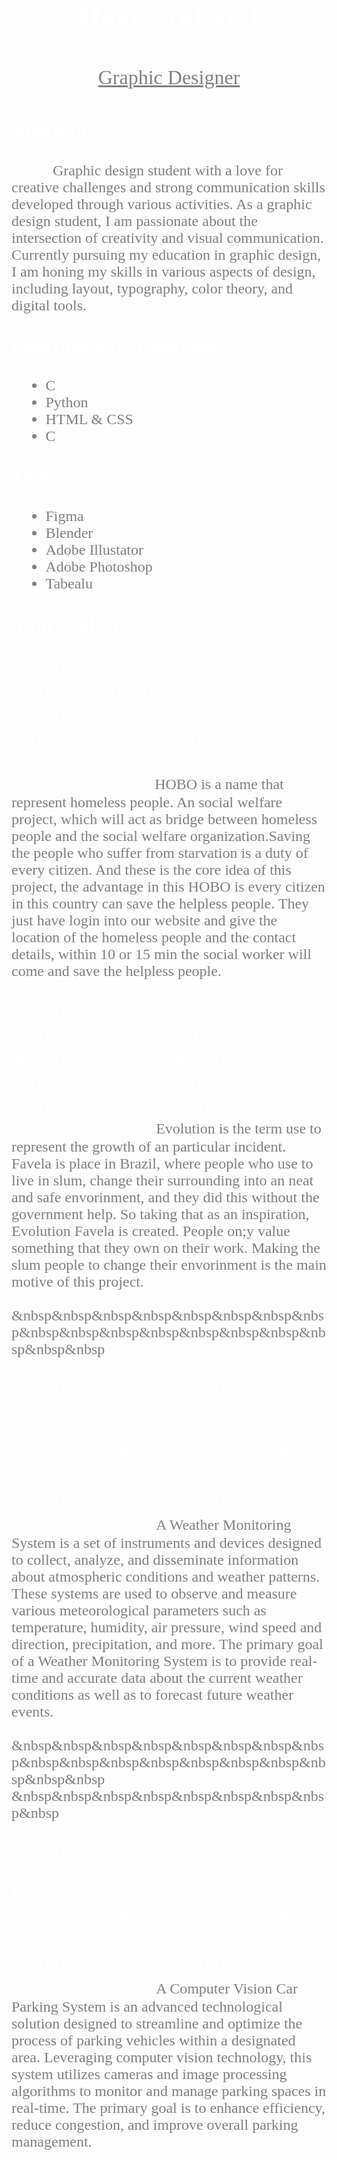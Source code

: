<html>
<head>
<title>Hari Sankar J portfolio</title>
<style>
h1{
color:white;
}

body{
background-color:Black;
background-image:url("Black.jpg");
}
</style>
</head>
<body>
<h1><center><font size=10 color="White" face="KastellaScript">Hari Sankar J</center></h1>
<p><font size=6 color="Grey" face="timesnewroman"><center><u>Graphic Designer</u></center></p>
<p><font size="6" color="White" face="timesnewroman"><b>About me</b></p>
<p><font size="5" color="Grey" face="timesnewroman">&nbsp&nbsp&nbsp&nbsp&nbsp&nbsp&nbsp&nbsp&nbsp&nbsp
Graphic design student with a love for creative challenges and strong communication skills developed through various activities. As a graphic design student, I am passionate about the intersection of creativity and visual communication. Currently pursuing my education in graphic design, I am honing my skills in various aspects of design, including layout, typography, color theory, and digital tools.</p>

<p><font size="6" color="white" face="timesnewroman"><b>Programming Languages</b></p>
<p><font size="5" color="grey" face="timesnewroman">
<ul>
<li>C</li>
<li>Python</li>
<li>HTML & CSS</li>
<li>C</li>
</ul>
<p><font size="6" color="White" face="timesnewroman"><b>Tools</b></p>
<p><font size="5" color="grey" face="timesnewroman">
<ul>
<li>Figma</li>
<li>Blender</li>
<li>Adobe Illustator</li>
<li>Adobe Photoshop</li>
<li>Tabealu</li>
</ul>

<p><font size="6" color="White" face="timesnewroman"><b>Mini Projects </b></p>
<p><font size="6" color="White" face="timesnewroman">

&nbsp&nbsp&nbsp&nbsp&nbsp&nbspProject 1 :<font color="white"> Hobo <br>
&nbsp&nbsp&nbsp&nbsp&nbsp&nbsp&nbsp&nbsp&nbsp&nbsp&nbsp&nbsp&nbsp&nbsp&nbsp&nbsp&nbsp&nbsp
&nbsp&nbsp<font size="5" color="grey"> HOBO is a name that represent homeless people. An social welfare project, which will act as bridge between homeless people and the social welfare organization.Saving the people who suffer from starvation is a duty of every citizen. And these is the core idea of this project, the advantage in this HOBO is every citizen in this country can save the helpless people. They just have login into our website and give the location of the homeless people and the contact details, within 10 or 15 min the social worker will come and save the helpless people.<br>

<p><font size="6" color="White" face="timesnewroman">

&nbsp&nbsp&nbsp&nbsp&nbsp&nbspProject 2 :<font color="white"> Evolution Favela <br>
&nbsp&nbsp&nbsp&nbsp&nbsp&nbsp&nbsp&nbsp&nbsp&nbsp&nbsp&nbsp&nbsp&nbsp&nbsp&nbsp&nbsp&nbsp
&nbsp&nbsp <font size="5" color="grey">Evolution is the term use to represent the growth of an particular incident. Favela is place in Brazil, where people who use to live in slum, change their surrounding into an neat and safe envorinment, and they did this without the government help. So taking that as an inspiration, Evolution Favela is created. People on;y value something that they own on their work. Making the slum people to change their envorinment is the main motive of this project.<br><br>
&nbsp&nbsp&nbsp&nbsp&nbsp&nbsp&nbsp&nbsp&nbsp&nbsp&nbsp&nbsp&nbsp&nbsp&nbsp&nbsp&nbsp&nbsp

<p><font size="6" color="White" face="timesnewroman">

&nbsp&nbsp&nbsp&nbsp&nbsp&nbspProject 3 :<font color="White">Weather Monitoring System<br>
&nbsp&nbsp&nbsp&nbsp&nbsp&nbsp&nbsp&nbsp&nbsp&nbsp&nbsp&nbsp&nbsp&nbsp&nbsp&nbsp&nbsp&nbsp
&nbsp&nbsp <font size="5" color="grey">A Weather Monitoring System is a set of instruments and devices designed to collect, analyze, and disseminate information about atmospheric conditions and weather patterns. These systems are used to observe and measure various meteorological parameters such as temperature, humidity, air pressure, wind speed and direction, precipitation, and more. The primary goal of a Weather Monitoring System is to provide real-time and accurate data about the current weather conditions as well as to forecast future weather events.<br><br>
&nbsp&nbsp&nbsp&nbsp&nbsp&nbsp&nbsp&nbsp&nbsp&nbsp&nbsp&nbsp&nbsp&nbsp&nbsp&nbsp&nbsp&nbsp
&nbsp&nbsp&nbsp&nbsp&nbsp&nbsp&nbsp&nbsp&nbsp 
<p><font size="6" color="white" face="timesnewroman">

&nbsp&nbsp&nbsp&nbsp&nbsp&nbspProject 4 :<font color="white "> Computer vision Car Parking system <br>
&nbsp&nbsp&nbsp&nbsp&nbsp&nbsp&nbsp&nbsp&nbsp&nbsp&nbsp&nbsp&nbsp&nbsp&nbsp&nbsp&nbsp&nbsp
&nbsp&nbsp <font size="5" color="grey">
A Computer Vision Car Parking System is an advanced technological solution designed to streamline and optimize the process of parking vehicles within a designated area. Leveraging computer vision technology, this system utilizes cameras and image processing algorithms to monitor and manage parking spaces in real-time. The primary goal is to enhance efficiency, reduce congestion, and improve overall parking management.

</p>


</body>
</html>
